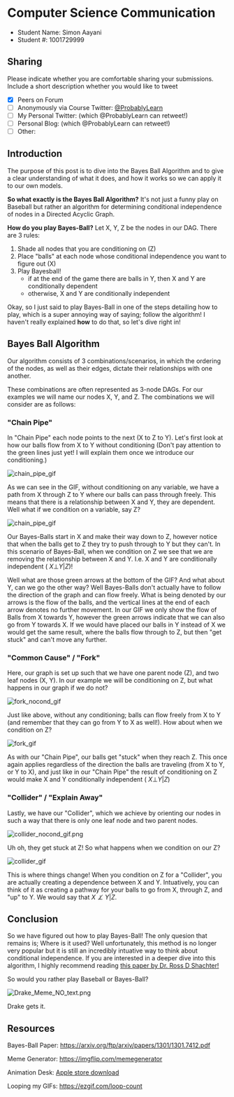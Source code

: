 # Computer Science Communication

- Student Name: Simon Aayani
- Student #: 1001729999

## Sharing

Please indicate whether you are comfortable sharing your submissions. Include a short description whether you would like to tweet

- [x] Peers on Forum
- [ ] Anonymously via Course Twitter: [@ProbablyLearn](https://twitter.com/ProbablyLearn)
- [ ] My Personal Twitter: (which @ProbablyLearn can retweet!)
- [ ] Personal Blog: (which @ProbablyLearn can retweet!)
- [ ] Other:

## Introduction

The purpose of this post is to dive into the Bayes Ball Algorithm and to give a clear understanding of what it does, and how it works so we can apply it to our own models.

**So what exactly is the Bayes Ball Algorithm?** It's not just a funny play on Baseball but rather an algorithm for determining conditional independence of nodes in a Directed Acyclic Graph.

**How do you play Bayes-Ball?** Let X, Y, Z be the nodes in our DAG. There are 3 rules:

1. Shade all nodes that you are conditioning on (Z)
2. Place "balls" at each node whose conditional independence you want to figure out (X)
3. Play Bayesball! 
   * if at the end of the game there are balls in Y, then X and Y are conditionally dependent
   * otherwise, X and Y are conditionally independent

Okay, so I just said to play Bayes-Ball in one of the steps detailing how to play, which is a super annoying way of saying; follow the algorithm! I haven't really explained **how** to do that, so let's dive right in!



## Bayes Ball Algorithm

Our algorithm consists of 3 combinations/scenarios, in which the ordering of the nodes, as well as their edges, dictate their relationships with one another.

 These combinations are often represented as 3-node DAGs. For our examples we will name our nodes X, Y, and Z. The combinations we will consider are as follows:

### "Chain Pipe"

In "Chain Pipe" each node points to the next (X to Z to Y). Let's first look at how our balls flow from X to Y without conditioning (Don't pay attention to the green lines just yet! I will explain them once we introduce our conditioning.)

![chain_pipe_gif](./img/chain_pipe_nocond_gif.gif)

 As we can see in the GIF, without conditioning on any variable, we have a path from X through Z to Y where our balls can pass through freely. This means that there is a relationship between X and Y, they are dependent. Well what if we condition on a variable, say Z?

![chain_pipe_gif](./img/chain_pipe_gif3.gif)

Our Bayes-Balls start in X and make their way down to Z, however notice that when the balls get to Z they try to push through to Y but they can't. In this scenario of Bayes-Ball, when we condition on Z we see that we are removing the relationship between X and Y. I.e. X and Y are conditionally independent ( $X \bot Y | Z$)! 

Well what are those green arrows at the bottom of the GIF? And what about Y, can we go the other way? Well Bayes-Balls don't actually have to follow the direction of the graph and can flow freely. What is being denoted by our arrows is the flow of the balls, and the vertical lines at the end of each arrow denotes no further movement. In our GIF we only show the flow of Balls from X towards Y, however the green arrows indicate that we can also go from Y towards X. If we would have placed our balls in Y instead of X we would get the same result, where the balls flow through to Z, but then "get stuck" and can't move any further. 


### "Common Cause" / "Fork"
Here, our graph is set up such that we have one parent node (Z), and two leaf nodes (X, Y). In our example we will be conditioning on Z, but what happens in our graph if we do not?

![fork_nocond_gif](./img/fork_nocond_gif.gif) 

Just like above, without any conditioning; balls can flow freely from X to Y (and remember that they can go from Y to X as well!). How about when we condition on Z?

![fork_gif](./img/fork_gif2.gif) 

As with our "Chain Pipe", our balls get "stuck" when they reach Z. This once again applies regardless of the direction the balls are traveling (from X to Y, or Y to X), and just like in our "Chain Pipe" the result of conditioning on Z would make X and Y conditionally independent ( $X \bot Y | Z$)

### "Collider" / "Explain Away"

Lastly, we have our "Collider", which we achieve by orienting our nodes in such a way that there is only one leaf node and two parent nodes. 

![collider_nocond_gif.png](./img/collider_nocond_gif.gif)

Uh oh, they get stuck at Z! So what happens when we condition on our Z?

![collider_gif](./img/collider_gif.gif) 

This is where things change! When you condition on Z for a "Collider", you are actually creating a dependence between X and Y. Intuatively, you can think of it as creating a pathway for your balls to go from X, through Z, and "up" to Y. We would say that $X \not\perp Y | Z$.

## Conclusion

So we have figured out how to play Bayes-Ball! The only quesion that remains is; Where is it used? Well unfortunately, this method is no longer very popular but it is still an incredibly intuative way to think about conditional independence. If you are interested in a deeper dive into this algorithm, I highly recommend reading  [this paper by Dr. Ross D Shachter!](https://arxiv.org/ftp/arxiv/papers/1301/1301.7412.pdf)

 So would you rather play Baseball or Bayes-Ball?

![Drake_Meme_NO_text.png](./img/Drake_Meme_NO_text.png)

Drake gets it.

## Resources
Bayes-Ball Paper: https://arxiv.org/ftp/arxiv/papers/1301/1301.7412.pdf

Meme Generator: https://imgflip.com/memegenerator

Animation Desk: [Apple store download](https://apps.apple.com/ca/app/animation-desk-draw-animate/id946346179)

Looping my GIFs: https://ezgif.com/loop-count
